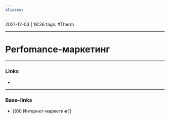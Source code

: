 ```yaml
---
aliases:
---
```

2021-12-03 | 18:36
tags: #Therm
___

# Perfomance-маркетинг




___
### Links
- 

___
### Base-links
- [[00 Интернет-маркетинг]]

